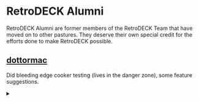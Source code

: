 # RetroDECK Alumni

RetroDECK Alumni are former members of the RetroDECK Team that have moved on to other pastures. They deserve their own special credit for the efforts done to make RetroDECK possible.

## [dottormac](https://github.com/redeemer666)

Did bleeding edge cooker testing (lives in the danger zone), some feature suggestions. 

<details><summary> </summary>
Still is the 2nd Commander of the IPL (Italian Pizza Legion) nicknamed The Wrath of Siciliana in the internal pizza war. .
</details>
